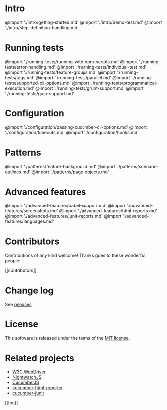 # Intro

@import './intro/getting-started.md'
@import './intro/demo-test.md'
@import './intro/step-definition-handling.md'

# Running tests

@import './running-tests/running-with-npm-scripts.md'
@import './running-tests/error-handling.md'
@import './running-tests/individual-test.md'
@import './running-tests/feature-groups.md'
@import './running-tests/tags.md'
@import './running-tests/parallel.md'
@import './running-tests/supported-cli-options.md'
@import './running-tests/programmatical-execution.md'
@import './running-tests/grunt-support.md'
@import './running-tests/gulp-support.md'

# Configuration

@import './configuration/passing-cucumber-cli-options.md'
@import './configuration/timeouts.md'
@import './configuration/hooks.md'

# Patterns

@import './patterns/feature-background.md'
@import './patterns/scenario-outlines.md'
@import './patterns/page-objects.md'

# Advanced features

@import './advanced-features/babel-support.md'
@import './advanced-features/screenshots.md'
@import './advanced-features/html-reports.md'
@import './advanced-features/junit-reports.md'
@import './advanced-features/languages.md'

# Contributors

Contributions of any kind welcome! Thanks goes to these wonderful people:

[[contributors]]

# Change log

See [releases](https://github.com/mucsi96/nightwatch-cucumber/releases)

# License

This software is released under the terms of the
[MIT license](https://github.com/mucsi96/nightwatch-cucumber/blob/master/LICENSE).

# Related projects

* [W3C WebDriver](https://github.com/mucsi96/w3c-webdriver)
* [NightwatchJS](https://github.com/nightwatchjs/nightwatch)
* [CucumberJS](https://github.com/cucumber/cucumber-js)
* [cucumber-html-reporter](https://github.com/gkushang/cucumber-html-reporter)
* [cucumber-junit](https://github.com/stjohnjohnson/cucumber-junit)

[[toc]]
